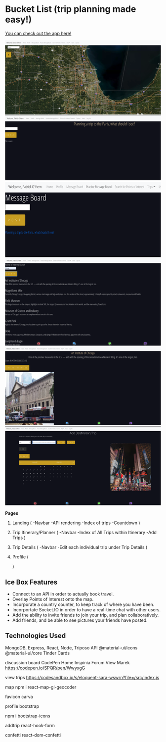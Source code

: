 # Bucket List (trip planning made easy!)
[You can check out the app here!](https://bucketlist-pbs.herokuapp.com/)

![wireframe](Screen%20Shot%202021-01-21%20at%202.24.07%20PM.png)
![wireframe](Screen%20Shot%202021-01-21%20at%202.27.58%20PM.png)
![wireframe](Screen%20Shot%202021-01-21%20at%202.28.11%20PM.png)
![wireframe](Screen%20Shot%202021-01-21%20at%202.29.18%20PM.png)
![wireframe](Screen%20Shot%202021-01-21%20at%202.29.36%20PM.png)
![wireframe](Screen%20Shot%202021-01-21%20at%202.29.59%20PM.png)


__Pages__
1. Landing
(
-Navbar
-API rendering
-Index of trips
-Countdown
)
2. Trip Itinerary/Planner
(
-Navbar
-Index of All Trips within Itinerary
-Add Trips
 )

3. Trip Details
(
-Navbar
-Edit each individual trip under Trip Details
)
4. Profile
   (
       
   )
## Ice Box Features
- Connect to an API in order to actually book travel.
- Overlay Points of Interest onto the map.
- Incorporate a country counter, to keep track of where you have been.
- Incorportate Socket.IO in order to have a real-time chat with other users.
- Add the ability to invite friends to join your trip, and plan collaboratively.
- Add friends, and be able to see pictures your friends have posted.


## Technologies Used 
MongoDB, Express, React, Node, Triposo API
@material-ui/icons
@material-ui/core
Tinder Cards

discussion board
CodePen Home
Inspinia Forum View
Marek 
https://codepen.io/SPQR/pen/WwyxgG


view trips
https://codesandbox.io/s/eloquent-sara-wswrn?file=/src/index.js


map
npm i react-map-gl-geocoder

favicon
carva

profile
bootstrap

npm i bootstrap-icons

addtrip
react-hook-form

confetti
react-dom-confetti
